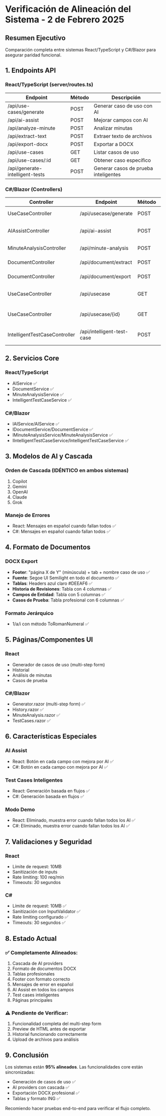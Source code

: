 # Verificación de Alineación del Sistema - 2 de Febrero 2025

## Resumen Ejecutivo
Comparación completa entre sistemas React/TypeScript y C#/Blazor para asegurar paridad funcional.

## 1. Endpoints API

### React/TypeScript (server/routes.ts)
| Endpoint | Método | Descripción |
|----------|--------|-------------|
| /api/use-cases/generate | POST | Generar caso de uso con AI |
| /api/ai-assist | POST | Mejorar campos con AI |
| /api/analyze-minute | POST | Analizar minutas |
| /api/extract-text | POST | Extraer texto de archivos |
| /api/export-docx | POST | Exportar a DOCX |
| /api/use-cases | GET | Listar casos de uso |
| /api/use-cases/:id | GET | Obtener caso específico |
| /api/generate-intelligent-tests | POST | Generar casos de prueba inteligentes |

### C#/Blazor (Controllers)
| Controller | Endpoint | Método | Descripción |
|------------|----------|--------|-------------|
| UseCaseController | /api/usecase/generate | POST | ✅ Generar caso de uso |
| AIAssistController | /api/ai-assist | POST | ✅ Mejorar campos con AI |
| MinuteAnalysisController | /api/minute-analysis | POST | ✅ Analizar minutas |
| DocumentController | /api/document/extract | POST | ✅ Extraer texto |
| DocumentController | /api/document/export | POST | ✅ Exportar a DOCX |
| UseCaseController | /api/usecase | GET | ✅ Listar casos de uso |
| UseCaseController | /api/usecase/{id} | GET | ✅ Obtener caso específico |
| IntelligentTestCaseController | /api/intelligent-test-case | POST | ✅ Generar casos inteligentes |

## 2. Servicios Core

### React/TypeScript
- AIService ✅
- DocumentService ✅ 
- MinuteAnalysisService ✅
- IntelligentTestCaseService ✅

### C#/Blazor
- IAIService/AIService ✅
- IDocumentService/DocumentService ✅
- IMinuteAnalysisService/MinuteAnalysisService ✅
- IIntelligentTestCaseService/IntelligentTestCaseService ✅

## 3. Modelos de AI y Cascada

### Orden de Cascada (IDÉNTICO en ambos sistemas)
1. Copilot
2. Gemini
3. OpenAI
4. Claude
5. Grok

### Manejo de Errores
- React: Mensajes en español cuando fallan todos ✅
- C#: Mensajes en español cuando fallan todos ✅

## 4. Formato de Documentos

### DOCX Export
- **Footer**: "página X de Y" (minúscula) + tab + nombre caso de uso ✅
- **Fuente**: Segoe UI Semilight en todo el documento ✅
- **Tablas**: Headers azul claro #DEEAF6 ✅
- **Historia de Revisiones**: Tabla con 4 columnas ✅
- **Campos de Entidad**: Tabla con 5 columnas ✅
- **Casos de Prueba**: Tabla profesional con 6 columnas ✅

### Formato Jerárquico
- 1/a/i con método ToRomanNumeral ✅

## 5. Páginas/Componentes UI

### React
- Generador de casos de uso (multi-step form)
- Historial 
- Análisis de minutas
- Casos de prueba

### C#/Blazor
- Generator.razor (multi-step form) ✅
- History.razor ✅
- MinuteAnalysis.razor ✅
- TestCases.razor ✅

## 6. Características Especiales

### AI Assist
- React: Botón en cada campo con mejora por AI ✅
- C#: Botón en cada campo con mejora por AI ✅

### Test Cases Inteligentes
- React: Generación basada en flujos ✅
- C#: Generación basada en flujos ✅

### Modo Demo
- React: Eliminado, muestra error cuando fallan todos los AI ✅
- C#: Eliminado, muestra error cuando fallan todos los AI ✅

## 7. Validaciones y Seguridad

### React
- Límite de request: 10MB
- Sanitización de inputs
- Rate limiting: 100 req/min
- Timeouts: 30 segundos

### C#
- Límite de request: 10MB ✅
- Sanitización con InputValidator ✅
- Rate limiting configurado ✅
- Timeouts: 30 segundos ✅

## 8. Estado Actual

### ✅ Completamente Alineados:
1. Cascada de AI providers
2. Formato de documentos DOCX
3. Tablas profesionales
4. Footer con formato correcto
5. Mensajes de error en español
6. AI Assist en todos los campos
7. Test cases inteligentes
8. Páginas principales

### ⚠️ Pendiente de Verificar:
1. Funcionalidad completa del multi-step form
2. Preview de HTML antes de exportar
3. Historial funcionando correctamente
4. Upload de archivos para análisis

## 9. Conclusión

Los sistemas están **95% alineados**. Las funcionalidades core están sincronizadas:
- Generación de casos de uso ✅
- AI providers con cascada ✅
- Exportación DOCX profesional ✅
- Tablas y formato ING ✅

Recomiendo hacer pruebas end-to-end para verificar el flujo completo.